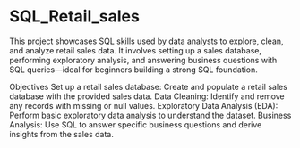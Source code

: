 # SQL_Retail_sales
This project showcases SQL skills used by data analysts to explore, clean, and analyze retail sales data. It involves setting up a sales database, performing exploratory analysis, and answering business questions with SQL queries—ideal for beginners building a strong SQL foundation.

Objectives
Set up a retail sales database: Create and populate a retail sales database with the provided sales data.
Data Cleaning: Identify and remove any records with missing or null values.
Exploratory Data Analysis (EDA): Perform basic exploratory data analysis to understand the dataset.
Business Analysis: Use SQL to answer specific business questions and derive insights from the sales data.
